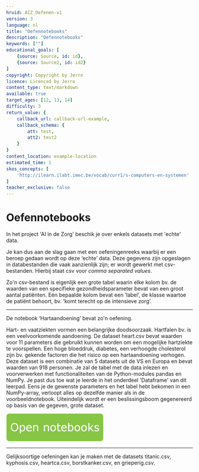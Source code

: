 ```yaml
---
hruid: AIZ_Oefenen-v1
version: 3
language: nl
title: "Oefennotebooks"
description: "Oefennotebooks"
keywords: [""]
educational_goals: [
    {source: Source, id: id}, 
    {source: Source2, id: id2}
]
copyright: Copyright by Jerro
licence: Licenced by Jerro
content_type: text/markdown
available: true
target_ages: [12, 13, 14]
difficulty: 3
return_value: {
    callback_url: callback-url-example,
    callback_schema: {
        att: test,
        att2: test2
    }
}
content_location: example-location
estimated_time: 1
skos_concepts: [
    'http://ilearn.ilabt.imec.be/vocab/curr1/s-computers-en-systemen'
]
teacher_exclusive: false
---
```


# Oefennotebooks
In het project 'AI in de Zorg' beschik je over enkels datasets met 'echte' data. 

Je kan dus aan de slag gaan met een oefeningenreeks waarbij er een beroep gedaan wordt op deze ‘echte’ data. Deze gegevens zijn opgeslagen in databestanden die vaak aanzienlijk zijn; er wordt gewerkt met csv-bestanden. Hierbij staat csv voor _comma separated values_.

Zo'n csv-bestand is eigenlijk een grote tabel waarin elke kolom bv. de waarden van een specifieke gezondheidsparameter bevat van een groot aantal patiënten. Eén bepaalde kolom bevat een ’label’, de klasse waartoe de patiënt behoort, bv. ‘komt terecht op de intensieve zorg’.

-------

De notebook ‘Hartaandoening’ bevat zo'n oefening. 

Hart- en vaatziekten vormen een belangrijke doodsoorzaak. Hartfalen bv. is een veelvoorkomende aandoening. De dataset heart.csv bevat waarden voor 11 parameters die gebruikt kunnen worden om een mogelijke hartziekte te voorspellen. Een hoge bloeddruk, diabetes, een verhoogde cholesterol zijn bv. gekende factoren die
het risico op een hartaandoening verhogen. Deze dataset is een combinatie van 5 datasets uit de VS en Europa en bevat waarden van 918 personen.
Je zal de tabel met de data inlezen en voorverwerken met functionaliteiten van de Python-modules pandas en NumPy. Je past dus toe wat je leerde in het onderdeel 'Dataframe' van dit leerpad. Eens je de gewenste parameters en het label hebt bekomen in een NumPy-array, verloopt alles op dezelfde manier als in de voorbeeldnotebook. Uiteindelijk wordt er een beslissingsboom gegenereerd op basis van de gegeven, grote dataset.

[![](embed/Knop.png "Knop")](https://kiks.ilabt.imec.be/jupyterhub/?id=3020 "Notebooks Sentimentanalyse")

-----

Gelijksoortige oefeningen kan je maken met de datasets titanic.csv, kyphosis.csv, heartca.csv, borstkanker.csv, en grieperig.csv. 
